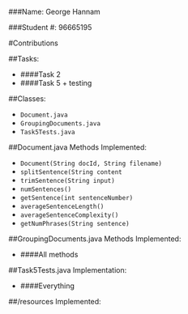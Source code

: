 ###Name: George Hannam

###Student #: 96665195

#Contributions

##Tasks:
* ####Task 2
* ####Task 5 + testing

##Classes:
* `Document.java`
* `GroupingDocuments.java`
* `Task5Tests.java`

##Document.java Methods Implemented:
* `Document(String docId, String filename)`
* `splitSentence(String content`
* `trimSentence(String input)`
* `numSentences()`
* `getSentence(int sentenceNumber)`
* `averageSentenceLength()`
* `averageSentenceComplexity()`
* `getNumPhrases(String sentence)`

##GroupingDocuments.java Methods Implemented:
* ####All methods

##Task5Tests.java Implementation:
* ####Everything

##/resources Implemented:

